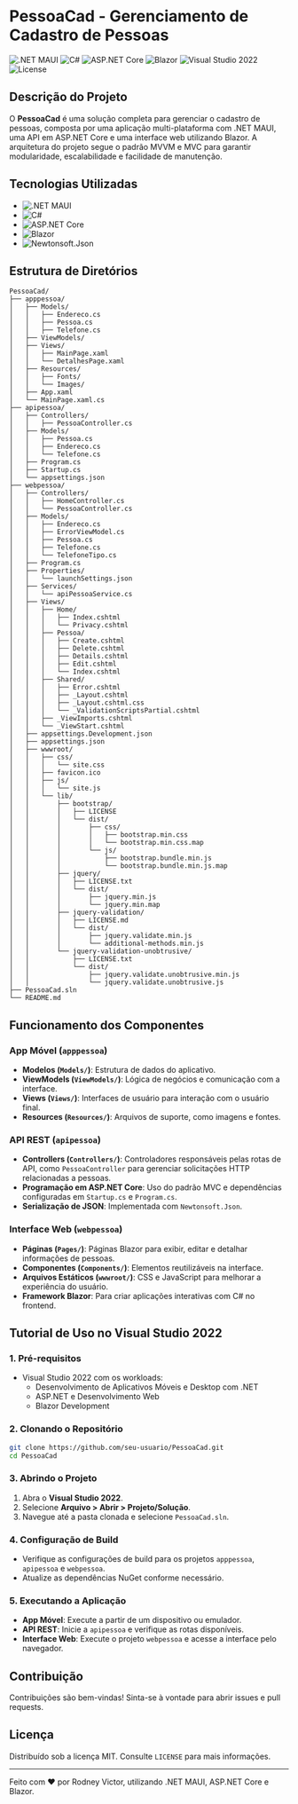 
# PessoaCad - Gerenciamento de Cadastro de Pessoas

![.NET MAUI](https://img.shields.io/badge/.NET%20MAUI-v8.0-blue)
![C#](https://img.shields.io/badge/C%23-Language-brightgreen)
![ASP.NET Core](https://img.shields.io/badge/ASP.NET%20Core-v8.0-blue)
![Blazor](https://img.shields.io/badge/Blazor-Framework-purple)
![Visual Studio 2022](https://img.shields.io/badge/Visual%20Studio-2022-purple)
![License](https://img.shields.io/badge/License-MIT-blue)

## Descrição do Projeto
O **PessoaCad** é uma solução completa para gerenciar o cadastro de pessoas, composta por uma aplicação multi-plataforma com .NET MAUI, uma API em ASP.NET Core e uma interface web utilizando Blazor. A arquitetura do projeto segue o padrão MVVM e MVC para garantir modularidade, escalabilidade e facilidade de manutenção.

## Tecnologias Utilizadas
- ![.NET MAUI](https://img.shields.io/badge/.NET%20MAUI-v8.0-blue)
- ![C#](https://img.shields.io/badge/C%23-Programação-brightgreen)
- ![ASP.NET Core](https://img.shields.io/badge/ASP.NET%20Core-v8.0-blue)
- ![Blazor](https://img.shields.io/badge/Blazor-Framework-purple)
- ![Newtonsoft.Json](https://img.shields.io/badge/Newtonsoft.Json-13.0.1-orange)

## Estrutura de Diretórios

```plaintext
PessoaCad/
├── apppessoa/
│   ├── Models/
│   │   ├── Endereco.cs
│   │   ├── Pessoa.cs
│   │   ├── Telefone.cs
│   ├── ViewModels/
│   ├── Views/
│   │   ├── MainPage.xaml
│   │   └── DetalhesPage.xaml
│   ├── Resources/
│   │   ├── Fonts/
│   │   └── Images/
│   ├── App.xaml
│   └── MainPage.xaml.cs
├── apipessoa/
│   ├── Controllers/
│   │   ├── PessoaController.cs
│   ├── Models/
│   │   ├── Pessoa.cs
│   │   ├── Endereco.cs
│   │   └── Telefone.cs
│   ├── Program.cs
│   ├── Startup.cs
│   └── appsettings.json
├── webpessoa/
│   ├── Controllers/
│   │   ├── HomeController.cs
│   │   └── PessoaController.cs
│   ├── Models/
│   │   ├── Endereco.cs
│   │   ├── ErrorViewModel.cs
│   │   ├── Pessoa.cs
│   │   ├── Telefone.cs
│   │   └── TelefoneTipo.cs
│   ├── Program.cs
│   ├── Properties/
│   │   └── launchSettings.json
│   ├── Services/
│   │   └── apiPessoaService.cs
│   ├── Views/
│   │   ├── Home/
│   │   │   ├── Index.cshtml
│   │   │   └── Privacy.cshtml
│   │   ├── Pessoa/
│   │   │   ├── Create.cshtml
│   │   │   ├── Delete.cshtml
│   │   │   ├── Details.cshtml
│   │   │   ├── Edit.cshtml
│   │   │   └── Index.cshtml
│   │   ├── Shared/
│   │   │   ├── Error.cshtml
│   │   │   ├── _Layout.cshtml
│   │   │   ├── _Layout.cshtml.css
│   │   │   └── _ValidationScriptsPartial.cshtml
│   │   ├── _ViewImports.cshtml
│   │   └── _ViewStart.cshtml
│   ├── appsettings.Development.json
│   ├── appsettings.json
│   ├── wwwroot/
│   │   ├── css/
│   │   │   └── site.css
│   │   ├── favicon.ico
│   │   ├── js/
│   │   │   └── site.js
│   │   └── lib/
│   │       ├── bootstrap/
│   │       │   ├── LICENSE
│   │       │   └── dist/
│   │       │       ├── css/
│   │       │       │   ├── bootstrap.min.css
│   │       │       │   └── bootstrap.min.css.map
│   │       │       └── js/
│   │       │           ├── bootstrap.bundle.min.js
│   │       │           └── bootstrap.bundle.min.js.map
│   │       ├── jquery/
│   │       │   ├── LICENSE.txt
│   │       │   └── dist/
│   │       │       ├── jquery.min.js
│   │       │       └── jquery.min.map
│   │       ├── jquery-validation/
│   │       │   ├── LICENSE.md
│   │       │   └── dist/
│   │       │       ├── jquery.validate.min.js
│   │       │       └── additional-methods.min.js
│   │       └── jquery-validation-unobtrusive/
│   │           ├── LICENSE.txt
│   │           └── dist/
│   │               ├── jquery.validate.unobtrusive.min.js
│   │               └── jquery.validate.unobtrusive.js
├── PessoaCad.sln
└── README.md
```

## Funcionamento dos Componentes

### App Móvel (`apppessoa`)
- **Modelos (`Models/`)**: Estrutura de dados do aplicativo.
- **ViewModels (`ViewModels/`)**: Lógica de negócios e comunicação com a interface.
- **Views (`Views/`)**: Interfaces de usuário para interação com o usuário final.
- **Resources (`Resources/`)**: Arquivos de suporte, como imagens e fontes.

### API REST (`apipessoa`)
- **Controllers (`Controllers/`)**: Controladores responsáveis pelas rotas de API, como `PessoaController` para gerenciar solicitações HTTP relacionadas a pessoas.
- **Programação em ASP.NET Core**: Uso do padrão MVC e dependências configuradas em `Startup.cs` e `Program.cs`.
- **Serialização de JSON**: Implementada com `Newtonsoft.Json`.

### Interface Web (`webpessoa`)
- **Páginas (`Pages/`)**: Páginas Blazor para exibir, editar e detalhar informações de pessoas.
- **Componentes (`Components/`)**: Elementos reutilizáveis na interface.
- **Arquivos Estáticos (`wwwroot/`)**: CSS e JavaScript para melhorar a experiência do usuário.
- **Framework Blazor**: Para criar aplicações interativas com C# no frontend.

## Tutorial de Uso no Visual Studio 2022

### 1. Pré-requisitos
- Visual Studio 2022 com os workloads:
  - Desenvolvimento de Aplicativos Móveis e Desktop com .NET
  - ASP.NET e Desenvolvimento Web
  - Blazor Development

### 2. Clonando o Repositório
```bash
git clone https://github.com/seu-usuario/PessoaCad.git
cd PessoaCad
```

### 3. Abrindo o Projeto
1. Abra o **Visual Studio 2022**.
2. Selecione **Arquivo > Abrir > Projeto/Solução**.
3. Navegue até a pasta clonada e selecione `PessoaCad.sln`.

### 4. Configuração de Build
- Verifique as configurações de build para os projetos `apppessoa`, `apipessoa` e `webpessoa`.
- Atualize as dependências NuGet conforme necessário.

### 5. Executando a Aplicação
- **App Móvel**: Execute a partir de um dispositivo ou emulador.
- **API REST**: Inicie a `apipessoa` e verifique as rotas disponíveis.
- **Interface Web**: Execute o projeto `webpessoa` e acesse a interface pelo navegador.

## Contribuição
Contribuições são bem-vindas! Sinta-se à vontade para abrir issues e pull requests.

## Licença
Distribuído sob a licença MIT. Consulte `LICENSE` para mais informações.

---

Feito com ❤️ por Rodney Victor, utilizando .NET MAUI, ASP.NET Core e Blazor.

